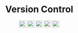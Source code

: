 <div align="center">

# Version Control

<a href="https://bitbucket.org"><img src="https://img.shields.io/badge/Bitbucket-%230047B3.svg?style=plastic&logo=bitbucket&logoColor=white" height="22" alt="Bitbucket "/></a>
<a href="https://git-scm.com"><img src="https://img.shields.io/badge/Git-%23F05033.svg?style=plastic&logo=git&logoColor=white" height="22" alt="Git"/></a>
<a href="https://gitea.io/pt-br/"><img src="https://img.shields.io/badge/Gitea-34495E?style=plastic&logo=gitea&logoColor=5D9425" height="22" alt="Gitea"/></a>
<a href="https://github.com"><img src="https://img.shields.io/badge/Github-%23121011.svg?style=plastic&logo=github&logoColor=white" height="22" alt="Github"/></a>
<a href="https://about.gitlab.com"><img src="https://img.shields.io/badge/GitLab-%23181717.svg?style=plastic&logo=gitlab&logoColor=white" height="22" alt="GitLab"/></a>

</div>
